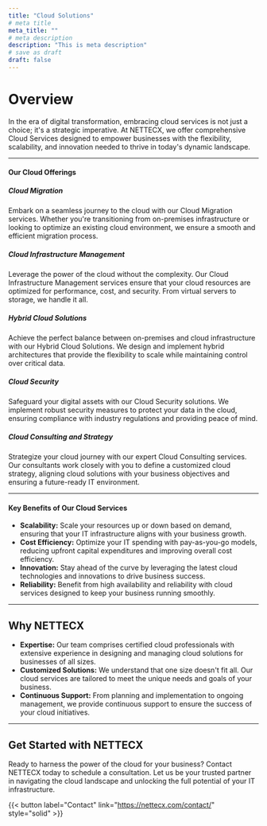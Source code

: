 ```yaml
---
title: "Cloud Solutions"
# meta title
meta_title: ""
# meta description
description: "This is meta description"
# save as draft
draft: false
---
```

# Overview

In the era of digital transformation, embracing cloud services is not just a choice; it's a strategic imperative. At NETTECX, we offer comprehensive Cloud Services designed to empower businesses with the flexibility, scalability, and innovation needed to thrive in today's dynamic landscape.

<hr>

#### Our Cloud Offerings
##### Cloud Migration

Embark on a seamless journey to the cloud with our Cloud Migration services. Whether you're transitioning from on-premises infrastructure or looking to optimize an existing cloud environment, we ensure a smooth and efficient migration process.

##### Cloud Infrastructure Management

Leverage the power of the cloud without the complexity. Our Cloud Infrastructure Management services ensure that your cloud resources are optimized for performance, cost, and security. From virtual servers to storage, we handle it all.

##### Hybrid Cloud Solutions

Achieve the perfect balance between on-premises and cloud infrastructure with our Hybrid Cloud Solutions. We design and implement hybrid architectures that provide the flexibility to scale while maintaining control over critical data.

##### Cloud Security

Safeguard your digital assets with our Cloud Security solutions. We implement robust security measures to protect your data in the cloud, ensuring compliance with industry regulations and providing peace of mind.

##### Cloud Consulting and Strategy

Strategize your cloud journey with our expert Cloud Consulting services. Our consultants work closely with you to define a customized cloud strategy, aligning cloud solutions with your business objectives and ensuring a future-ready IT environment.

<hr>

#### Key Benefits of Our Cloud Services

- **Scalability:** Scale your resources up or down based on demand, ensuring that your IT infrastructure aligns with your business growth.
- **Cost Efficiency:** Optimize your IT spending with pay-as-you-go models, reducing upfront capital expenditures and improving overall cost efficiency.
- **Innovation:** Stay ahead of the curve by leveraging the latest cloud technologies and innovations to drive business success.
- **Reliability:** Benefit from high availability and reliability with cloud services designed to keep your business running smoothly.

<hr>

## **Why NETTECX**

- **Expertise:** Our team comprises certified cloud professionals with extensive experience in designing and managing cloud solutions for businesses of all sizes.
- **Customized Solutions:** We understand that one size doesn't fit all. Our cloud services are tailored to meet the unique needs and goals of your business.
- **Continuous Support:** From planning and implementation to ongoing management, we provide continuous support to ensure the success of your cloud initiatives.

<hr>

## Get Started with NETTECX

Ready to harness the power of the cloud for your business? Contact NETTECX today to schedule a consultation. Let us be your trusted partner in navigating the cloud landscape and unlocking the full potential of your IT infrastructure.

{{< button label="Contact" link="https://nettecx.com/contact/" style="solid" >}}